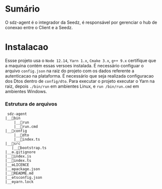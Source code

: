 # Sumário

O sdz-agent é o integrador da Seedz, é responsável por gerenciar o hub de conexao entre o Client e a Seedz.

# Instalacao

Essse projeto usa o `Node 12.14`, `Yarn 1.x`, `Cmake 3.x`, `g++ 9.x` certifique que a maquina contém essas versoes instalada.
É necessário configuar o arquivo `config.json` na raiz do projeto com os dados referente a autenticacao na plataforma.
É necessário que seja realizada configuracao dos Dtos dentro de `config/dto`.
Para executar o projeto executar o Yarn na raiz, depois `./bin/run` em ambientes Linux, e `run /bin/run.cmd` em ambientes Windows.

### Estrutura de arquivos

```
 sdz-agent
|__📁bin
    |__📃run
    |__📃run.cmd
|__📁config
    |__📁dto
    |__📃index.ts
|__📁src
   |__📃bootstrap.ts
|__⚙️.gitignore
|__📃index.js
|__📃index.ts
|__⚙️LICENCE
|__⚙️package.json
|__📃README.md
|__⚙️tsconfig.json
|__⚙️yarn.lock
```

